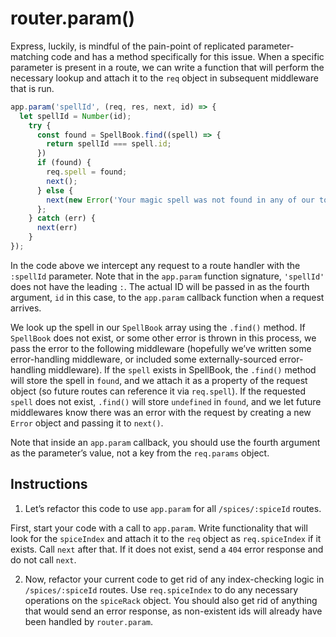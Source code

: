 # router.param()

Express, luckily, is mindful of the pain-point of replicated parameter-matching code and has a method specifically for this issue. When a specific parameter is present in a route, we can write a function that will perform the necessary lookup and attach it to the ``req`` object in subsequent middleware that is run.

```javascript
app.param('spellId', (req, res, next, id) => {
  let spellId = Number(id);
    try {
      const found = SpellBook.find((spell) => {
        return spellId === spell.id;
      })
      if (found) {
        req.spell = found;
        next();
      } else {
        next(new Error('Your magic spell was not found in any of our tomes'));
      };
    } catch (err) {
      next(err)
    }
});
```

In the code above we intercept any request to a route handler with the ``:spellId`` parameter. Note that in the ``app.param`` function signature, ``'spellId'`` does not have the leading ``:``. The actual ID will be passed in as the fourth argument, ``id`` in this case, to the ``app.param`` callback function when a request arrives.

We look up the spell in our ``SpellBook`` array using the ``.find()`` method. If ``SpellBook`` does not exist, or some other error is thrown in this process, we pass the error to the following middleware (hopefully we’ve written some error-handling middleware, or included some externally-sourced error-handling middleware). If the ``spell`` exists in SpellBook, the ``.find()`` method will store the spell in ``found``, and we attach it as a property of the request object (so future routes can reference it via ``req.spell``). If the requested ``spell`` does not exist, ``.find()`` will store ``undefined`` in ``found``, and we let future middlewares know there was an error with the request by creating a new ``Error`` object and passing it to ``next()``.

Note that inside an ``app.param`` callback, you should use the fourth argument as the parameter’s value, not a key from the ``req.params`` object.

## Instructions

1. Let’s refactor this code to use ``app.param`` for all ``/spices/:spiceId`` routes.

First, start your code with a call to ``app.param``. Write functionality that will look for the ``spiceIndex`` and attach it to the ``req`` object as ``req.spiceIndex`` if it exists. Call ``next`` after that. If it does not exist, send a ``404`` error response and do not call ``next``.

2. Now, refactor your current code to get rid of any index-checking logic in ``/spices/:spiceId`` routes. Use ``req.spiceIndex`` to do any necessary operations on the ``spiceRack`` object. You should also get rid of anything that would send an error response, as non-existent ids will already have been handled by ``router.param``.